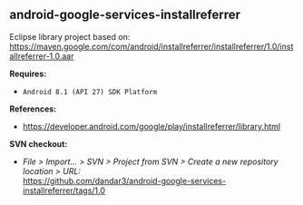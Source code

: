 ## android-google-services-installreferrer

Eclipse library project based on:<br/>
https://maven.google.com/com/android/installreferrer/installreferrer/1.0/installreferrer-1.0.aar

**Requires:**
- `Android 8.1 (API 27) SDK Platform`

**References:**
- https://developer.android.com/google/play/installreferrer/library.html

**SVN checkout:**
- _File > Import... > SVN > Project from SVN > Create a new repository location > URL:_<br/>
  https://github.com/dandar3/android-google-services-installreferrer/tags/1.0
